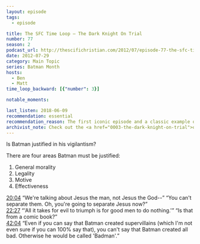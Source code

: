 ```yaml
---
layout: episode
tags:
  - episode

title: The SFC Time Loop – The Dark Knight On Trial
number: 77
season: 2
podcast_url: http://thescifichristian.com/2012/07/episode-77-the-sfc-time-loop-the-dark-knight-on-trial/
date: 2012-07-29
category: Main Topic
series: Batman Month
hosts:
  - Ben
  - Matt
time_loop_backward: [{"number": 3}]

notable_moments:

last_listen: 2018-06-09
recommendation: essential
recommendation_reason: The first iconic episode and a classic example of the intersection between pop culture and Christianity that the SFC does so well.
archivist_note: Check out the <a href="0003-the-dark-knight-on-trial">original episode</a> for some "firsts", a prophecy, and some great feedback.
---
```

Is Batman justified in his vigilantism?

There are four areas Batman must be justified:

1. General morality
2. Legality
3. Motive
4. Effectiveness

<div class="quote">
<a class="timestamp tag is-medium is-rounded is-primary" href="http://thescifichristian.com/2012/07/episode-77-the-sfc-time-loop-the-dark-knight-on-trial/#t=20:04">20:04</a>
<q class="ben">We're talking about Jesus the man, not Jesus the God--</q>
<q class="matt">You can't separate them. Oh, you're going to separate Jesus now?</q>
</div>

<div class="quote">
<a class="timestamp tag is-medium is-rounded is-primary" href="http://thescifichristian.com/2012/07/episode-77-the-sfc-time-loop-the-dark-knight-on-trial/#t=22:27">22:27</a>
<q class="ben">'All it takes for evil to triumph is for good men to do nothing.'</q>
<q class="matt">Is that from a comic book?</q>
</div>

<div class="quote">
<a class="timestamp tag is-medium is-rounded is-primary" href="http://thescifichristian.com/2012/07/episode-77-the-sfc-time-loop-the-dark-knight-on-trial/#t=42:04">42:04</a>
<q class="matt">Even if you can say that Batman created supervillains (which I'm not even sure if you can 100% say that), you can't say that Batman created all bad. Otherwise he would be called 'Badman'.</q>
</div>